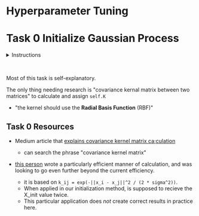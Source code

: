 # Hyperparameter Tuning

# Task 0 Initialize Gaussian Process

<details>
    <summary>Instructions</summary>
    Create the class GaussianProcess that represents a noiseless 1D Gaussian process:

Class constructor: `def __init__(self, X_init, Y_init, l=1, sigma_f=1):`

`X_init` is a numpy.ndarray of shape `(t, 1)` representing the inputs already sampled with the black-box function
`Y_init` is a numpy.ndarray of shape `(t, 1)` representing the outputs of the black-box function for each input in `X_init`
`t` is the number of initial samples
`l` is the length parameter for the kernel
`sigma_f` is the standard deviation given to the output of the black-box function
Sets the public instance attributes `X`, `Y`, `l`, and `sigma_f` corresponding to the respective constructor inputs
Sets the public instance attribute `K`, representing the current covariance kernel matrix for the Gaussian process
Public instance method `def kernel(self, X1, X2):` that calculates the covariance kernel matrix between two matrices:

`X1` is a `numpy.ndarray` of shape `(m, 1)`
`X2` is a `numpy.ndarray` of shape `(n, 1)`
the kernel should use the Radial Basis Function (RBF)
`Returns`: the covariance kernel matrix as a `numpy.ndarray` of shape `(m, n)`
</details>

&nbsp;

Most of this task is self-explanatory.

The only thing needing research is "covariance kernal matrix between two matrices" to calculate and assign `self.K`

* "the kernel should use the **Radial Basis Function** (RBF)"

## Task 0 Resources

* Medium article that [explains covariance kernel matrix ca;culation](https://towardsdatascience.com/gaussian-process-models-7ebce1feb83d)
  * can search the phrase "covariance kernel matrix"

* [this person](https://stackoverflow.com/questions/59893922/gaussian-kernel-performance) wrote a particularly efficient manner of calculation, and was looking to go even further beyond the current efficiency.
  * it is based on `k_ij = exp(-||x_i - x_j||^2 / (2 * sigma^2))`.
  * When applied in our initialization method, is supposed to recieve the X_init value twice.
  * This particular application does *not* create correct results in practice here.